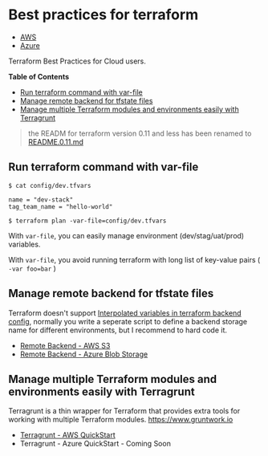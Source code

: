 # Best practices for terraform

* [AWS](./aws/README.md)
* [Azure](./azure/README.md)


Terraform Best Practices for Cloud users.

<!-- START doctoc generated TOC please keep comment here to allow auto update -->
<!-- DON'T EDIT THIS SECTION, INSTEAD RE-RUN doctoc TO UPDATE -->
**Table of Contents**  
- [Run terraform command with var-file](#run-terraform-command-with-var-file)
- [Manage remote backend for tfstate files](#manage-remote-backend-for-tfstate-files)
- [Manage multiple Terraform modules and environments easily with Terragrunt](#manage-multiple-terraform-modules-and-environments-easily-with-terragrunt)
<!-- END doctoc generated TOC please keep comment here to allow auto update -->

>the READM for terraform version 0.11 and less has been renamed to [README.0.11.md](README.0.11.md)

## Run terraform command with var-file

```
$ cat config/dev.tfvars

name = "dev-stack"
tag_team_name = "hello-world"
 
$ terraform plan -var-file=config/dev.tfvars
```

With `var-file`, you can easily manage environment (dev/stag/uat/prod) variables.

With `var-file`, you avoid running terraform with long list of key-value pairs ( `-var foo=bar` )

## Manage remote backend for tfstate files

Terraform doesn't support [Interpolated variables in terraform backend config](https://github.com/hashicorp/terraform/pull/12067), normally you write a seperate script to define a backend storage name for different environments, but I recommend to hard code it.

* [Remote Backend - AWS S3](aws/README.me#manage-s3-backend-for-tfstate-files)
* [Remote Backend - Azure Blob Storage](azure/README.md#manage-blob-storage-backend-for-tfstate-files)


## Manage multiple Terraform modules and environments easily with Terragrunt

Terragrunt is a thin wrapper for Terraform that provides extra tools for working with multiple Terraform modules. https://www.gruntwork.io
- [Terragrunt - AWS QuickStart](aws/README.md#manage-multiple-terraform-modules-and-environments-easily-with-terragrunt)
- Terragrunt - Azure QuickStart - Coming Soon


